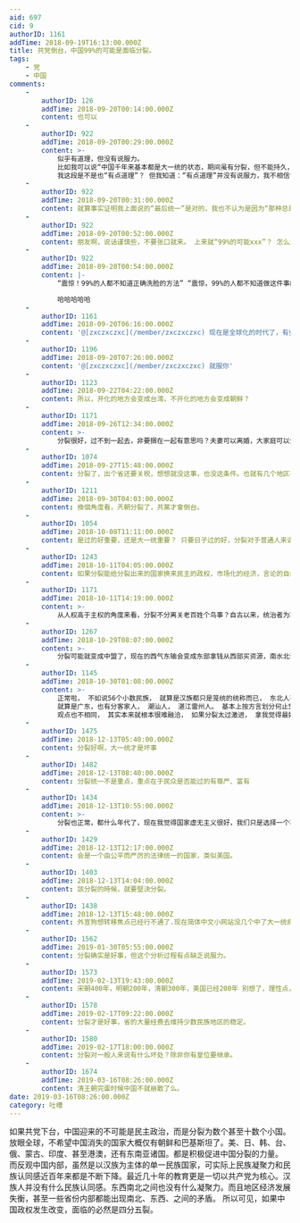 ```yaml
---
aid: 697
cid: 9
authorID: 1161
addTime: 2018-09-19T16:13:00.000Z
title: 共党倒台，中国99%的可能是面临分裂。
tags:
    - 党
    - 中国
comments:
    -
        authorID: 126
        addTime: 2018-09-20T00:14:00.000Z
        content: 也可以
    -
        authorID: 922
        addTime: 2018-09-20T00:29:00.000Z
        content: >-
            似乎有道理，但没有说服力。
            比如我可以说“中国千年来基本都是大一统的状态，期间虽有分裂，但不能持久，最终还是会形成统一局面，所以，共党倒台后，不管是否真的会分裂，最后还是会统一的”
            我这段是不是也“有点道理”？ 但我知道：“有点道理”并没有说服力，我不相信世界运转的法则会这么简单。
    -
        authorID: 922
        addTime: 2018-09-20T00:31:00.000Z
        content: 就算事实证明我上面说的“最后统一”是对的，我也不认为是因为“那种总是统一的规律在起主要作用”
    -
        authorID: 922
        addTime: 2018-09-20T00:52:00.000Z
        content: 朋友啊，说话谨慎些，不要张口就来。 上来就“99%的可能xxx”？ 怎么这么像徽商发的贴？
    -
        authorID: 922
        addTime: 2018-09-20T00:54:00.000Z
        content: |-
            “震惊！99%的人都不知道正确洗脸的方法” “震惊，99%的人都不知道做这件事的危害”

            哈哈哈哈哈
    -
        authorID: 1161
        addTime: 2018-09-20T06:16:00.000Z
        content: '@[zxczxczxc](/member/zxczxczxc) 现在是全球化的时代了，有些问题历史已经毫无参考价值。'
    -
        authorID: 1196
        addTime: 2018-09-20T07:26:00.000Z
        content: '@[zxczxczxc](/member/zxczxczxc) 就服你'
    -
        authorID: 1123
        addTime: 2018-09-22T04:22:00.000Z
        content: 所以，开化的地方会变成台湾，不开化的地方会变成朝鲜？
    -
        authorID: 1171
        addTime: 2018-09-26T12:34:00.000Z
        content: >-
            分裂很好，过不到一起去，非要捆在一起有意思吗？夫妻可以离婚，大家庭可以分家。偏偏国家不能分裂？有这样混蛋的逻辑吗？历史告诉我们，天下大势，合久必分，分久必合，这才是符合唯物辩证法的，一统江山万年青，从古至今，有吗？？？
    -
        authorID: 1074
        addTime: 2018-09-27T15:48:00.000Z
        content: 分裂了，出个省还要关税，想想就没这事，也没这条件。也就有几个地区有独立的条件。
    -
        authorID: 1211
        addTime: 2018-09-30T04:03:00.000Z
        content: 換個角度看，兲朝分裂了，共黨才會倒台。
    -
        authorID: 1054
        addTime: 2018-10-08T11:11:00.000Z
        content: 是过的好重要，还是大一统重要？ 只要日子过的好，分裂对于普通人来说不重要。
    -
        authorID: 1243
        addTime: 2018-10-11T04:05:00.000Z
        content: 如果分裂能给分裂出来的国家换来民主的政权，市场化的经济，言论的自由。我一百个赞成。
    -
        authorID: 1171
        addTime: 2018-10-11T14:19:00.000Z
        content: >-
            从人权高于主权的角度来看，分裂不分离关老百姓个鸟事？自古以来，统治者为巩固自己的疆域，让老百姓心甘情愿的为其卖命，充当炮灰，就把爱国主义民族主义的帽子牢牢的扣在老百姓的头上。不能自己做主的江山，爱国爱的又是谁的国，可见统治者的一派胡言。
    -
        authorID: 1267
        addTime: 2018-10-29T08:07:00.000Z
        content: >-
            分裂可能就变成中盟了，现在的西气东输会变成东部拿钱从西部买资源，南水北调变成北方拿钱从南方买水。行政力量变成市场力量，GDP有概率拉上去，但生活水准不变。现在没人做皇帝梦了，看好分裂后不会成乱世。
    -
        authorID: 1145
        addTime: 2018-10-30T01:08:00.000Z
        content: >-
            正常啦， 不如说56个小数民族， 就算是汉族都只是笼统的统称而已， 东北人有东北人的文化， 上海人有上海人自己的文化，
            就算是广东，也有分客家人， 潮汕人， 湛江雷州人。 基本上按方言划分何止56个小数民族。至少上百个民族呢， 大家的语言文化不一样，
            观点也不相同， 其实本来就根本很难融洽， 如果分裂太过激进， 拿我觉得最好就是联邦制， PERFECT
    -
        authorID: 1475
        addTime: 2018-12-13T05:40:00.000Z
        content: 分裂好啊，大一统才是坏事
    -
        authorID: 1482
        addTime: 2018-12-13T08:40:00.000Z
        content: 分裂统一不是重点，重点在于民众是否能过的有尊严、富有
    -
        authorID: 1434
        addTime: 2018-12-13T10:55:00.000Z
        content: >-
            分裂也正常，都什么年代了，现在我觉得国家虚无主义很好，我们只是选择一个事宜生活的地方，仅此而已。这个国家如何分裂都唔关我事，只要民生政策好就可以。
    -
        authorID: 1429
        addTime: 2018-12-13T12:17:00.000Z
        content: 会是一个由公平而严厉的法律统一的国家，类似美国。
    -
        authorID: 1403
        addTime: 2018-12-13T14:04:00.000Z
        content: 該分裂的時候，就要堅決分裂。
    -
        authorID: 1438
        addTime: 2018-12-13T15:48:00.000Z
        content: 外宣狗想转移焦点已经行不通了.现在简体中文小网站没几个中了大一统病毒的人了吧
    -
        authorID: 1562
        addTime: 2019-01-30T05:55:00.000Z
        content: 分裂确实是好事，但这个分析过程有点缺乏说服力。
    -
        authorID: 1573
        addTime: 2019-02-13T19:43:00.000Z
        content: 宋朝400年，明朝200年，清朝300年，美国已经200年 别想了，理性点，还早呢
    -
        authorID: 1578
        addTime: 2019-02-17T09:22:00.000Z
        content: 分裂才是好事，省的大量经费去维持少数民族地区的稳定。
    -
        authorID: 1580
        addTime: 2019-02-17T18:00:00.000Z
        content: 分裂对一般人来说有什么坏处？除非你有皇位要继承。
    -
        authorID: 1674
        addTime: 2019-03-16T08:26:00.000Z
        content: 清王朝完蛋时候中国不就崩散了么。
date: 2019-03-16T08:26:00.000Z
category: 吐槽
---
```


如果共党下台，中国迎来的不可能是民主政治，而是分裂为数个甚至十数个小国。放眼全球，不希望中国消失的国家大概仅有朝鲜和巴基斯坦了。美、日、韩、台、俄、蒙古、印度、甚至港澳，还有东南亚诸国。都是积极促进中国分裂的力量。 而反观中国内部，虽然是以汉族为主体的单一民族国家，可实际上民族凝聚力和民族认同感近百年来都是不断下降。最近几十年的教育更是一切以共产党为核心。汉族人并没有什么民族认同感。东西南北之间也没有什么凝聚力。而且地区经济发展失衡，甚至一些省份内部都能出现南北、东西、之间的矛盾。 所以可见，如果中国政权发生改变，面临的必然是四分五裂。
